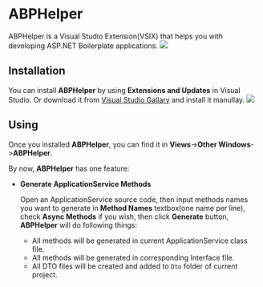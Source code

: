 # ABPHelper
ABPHelper is a Visual Studio Extension(VSIX) that helps you with developing ASP.NET Boilerplate applications.
![](https://github.com/wakuflair/ABPHelper/blob/master/images/abphelper2.png?raw=true)

## Installation
You can install **ABPHelper** by using **Extensions and Updates** in Visual Studio. Or download it from [Visual Studio Gallary](https://visualstudiogallery.msdn.microsoft.com/15d33189-e63e-4ab4-9269-bc43200d7836) and install it manullay.
![](https://github.com/wakuflair/ABPHelper/blob/master/images/abphelper1.png?raw=true)

## Using
Once you installed **ABPHelper**, you can find it in **Views**->**Other Windows**->**ABPHelper**.

By now, **ABPHelper** has one feature:

- **Generate ApplicationService Methods**

	Open an ApplicationService source code, then input methods names you want to generate in **Method Names** textbox(one name per line), check **Async Methods** if you wish, then click **Generate** button, **ABPHelper** will do following things:

	- All methods will be generated in current ApplicationService class file. 
	- All methods will be generated in corresponding Interface file.
	- All DTO files will be created and added to `Dto` folder of current project. 
